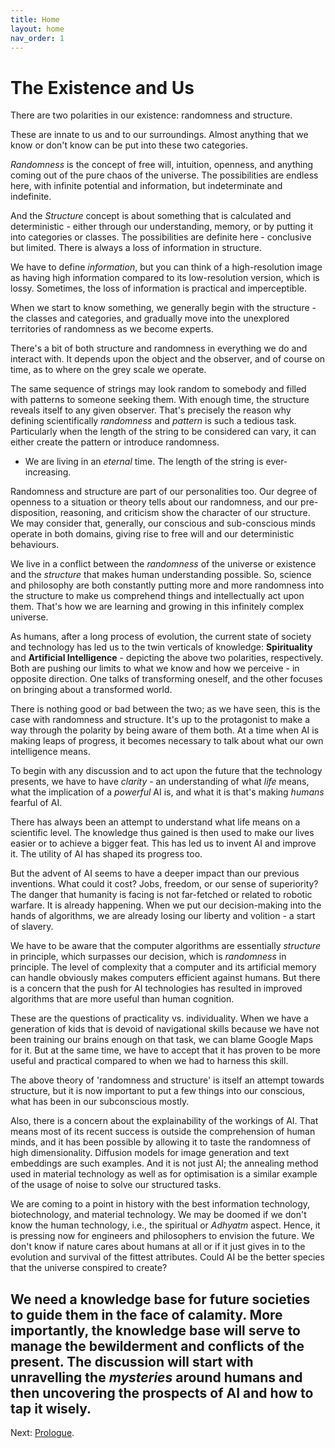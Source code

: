 ```yaml
---
title: Home
layout: home
nav_order: 1
---
```




# The Existence and Us


There are two polarities in our existence: randomness and structure.


These are innate to us and to our surroundings. Almost anything that we know or don't know can be put into these two categories.

*Randomness* is the concept of free will, intuition, openness, and anything coming out of the pure chaos of the universe. The possibilities are endless here, with infinite potential and information, but indeterminate and indefinite.

And the *Structure* concept is about something that is calculated and deterministic - either through our understanding, memory, or by putting it into categories or classes. The possibilities are definite here - conclusive but limited. There is always a loss of information in structure.

We have to define *information*, but you can think of a high-resolution image as having high information compared to its low-resolution version, which is lossy. Sometimes, the loss of information is practical and imperceptible.


When we start to know something, we generally begin with the structure - the classes and categories, and gradually move into the unexplored territories of randomness as we become experts.

There's a bit of both structure and randomness in everything we do and interact with. It depends upon the object and the observer, and of course on time, as to where on the grey scale we operate.

The same sequence of strings may look random to somebody and filled with patterns to someone seeking them. With enough time, the structure reveals itself to any given observer. That's precisely the reason why defining scientifically *randomness* and *pattern* is such a tedious task. Particularly when the length of the string to be considered can vary, it can either create the pattern or introduce randomness.

- We are living in an *eternal* time. The length of the string is ever-increasing.

Randomness and structure are part of our personalities too. Our degree of openness to a situation or theory tells about our randomness, and our pre-disposition, reasoning, and criticism show the character of our structure. We may consider that, generally, our conscious and sub-conscious minds operate in both domains, giving rise to free will and our deterministic behaviours.

We live in a conflict between the *randomness* of the universe or existence and the *structure* that makes human understanding possible. So, science and philosophy are both constantly putting more and more randomness into the structure to make us comprehend things and intellectually act upon them. That's how we are learning and growing in this infinitely complex universe.

As humans, after a long process of evolution, the current state of society and technology has led us to the twin verticals of knowledge: **Spirituality** and **Artificial Intelligence** - depicting the above two polarities, respectively. Both are pushing our limits to what we know and how we perceive - in opposite direction. One talks of transforming oneself, and the other focuses on bringing about a transformed world.

There is nothing good or bad between the two; as we have seen, this is the case with randomness and structure. It's up to the protagonist to make a way through the polarity by being aware of them both. At a time when AI is making leaps of progress, it becomes necessary to talk about what our own intelligence means.

To begin with any discussion and to act upon the future that the technology presents, we have to have *clarity* - an understanding of what *life* means, what the implication of a *powerful* AI is, and what it is that's making *humans* fearful of AI.

There has always been an attempt to understand what life means on a scientific level. The knowledge thus gained is then used to make our lives easier or to achieve a bigger feat. This has led us to invent AI and improve it. The utility of AI has shaped its progress too.


But the advent of AI seems to have a deeper impact than our previous inventions. What could it cost? Jobs, freedom, or our sense of superiority? The danger that humanity is facing is not far-fetched or related to robotic warfare. It is already happening. When we put our decision-making into the hands of algorithms, we are already losing our liberty and volition - a start of slavery.


We have to be aware that the computer algorithms are essentially *structure* in principle, which surpasses our decision, which is *randomness* in principle. The level of complexity that a computer and its artificial memory can handle obviously makes computers efficient against humans. But there is a concern that the push for AI technologies has resulted in improved algorithms that are more useful than human cognition.

These are the questions of practicality vs. individuality. When we have a generation of kids that is devoid of navigational skills because we have not been training our brains enough on that task, we can blame Google Maps for it. But at the same time, we have to accept that it has proven to be more useful and practical compared to when we had to harness this skill.


The above theory of 'randomness and structure' is itself an attempt towards structure, but it is now important to put a few things into our conscious, what has been in our subconscious mostly.


Also, there is a concern about the explainability of the workings of AI. That means most of its recent success is outside the comprehension of human minds, and it has been possible by allowing it to taste the randomness of high dimensionality. Diffusion models for image generation and text embeddings are such examples.
And it is not just AI; the annealing method used in material technology as well as for optimisation is a similar example of the usage of noise to solve our structured tasks.


We are coming to a point in history with the best information technology, biotechnology, and material technology. We may be doomed if we don't know the human technology, i.e., the spiritual or *Adhyatm* aspect. Hence, it is pressing now for engineers and philosophers to envision the future. We don't know if nature cares about humans at all or if it just gives in to the evolution and survival of the fittest attributes. Could AI be the better species that the universe conspired to create?




We need a knowledge base for future societies to guide them in the face of calamity. More importantly, the knowledge base will serve to manage the bewilderment and conflicts of the present. The discussion will start with unravelling the *mysteries* around humans and then uncovering the prospects of AI and how to tap it wisely.
---

Next: [Prologue](c0/intro/).